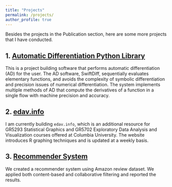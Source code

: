 ```yaml
---
title: "Projects"
permalink: /projects/
author_profile: true
---
```


Besides the projects in the Publication section, here are some more projects that I have conducted.  

## 1. [Automatic Differentiation Python Library](https://github.com/cs107-swiftdiff/cs107-FinalProject)

This is a project building software that performs automatic differentiation (AD) for the user. The AD software, SwiftDiff, sequentially evaluates elementary functions, and avoids the complexity of symbolic differentiation and precision issues of numerical differentiation. The system implements multiple methods of AD that compute the derivatives of a function in a single flow with machine precision and accuracy.

## 2. <a href="https://edav.info">edav.info</a>

I am currently building `edav.info`, which is an additional resource for GR5293 Statistical Graphics and GR5702 Exploratory Data Analysis and Visualization courses offered at Columbia University. The website introduces R graphing techniques and is updated at a weekly basis.

## 3. [Recommender System](/files/rs.pdf) 

We created a recommender system using Amazon review dataset. We applied both content-based and collaborative filtering and reported the results.


